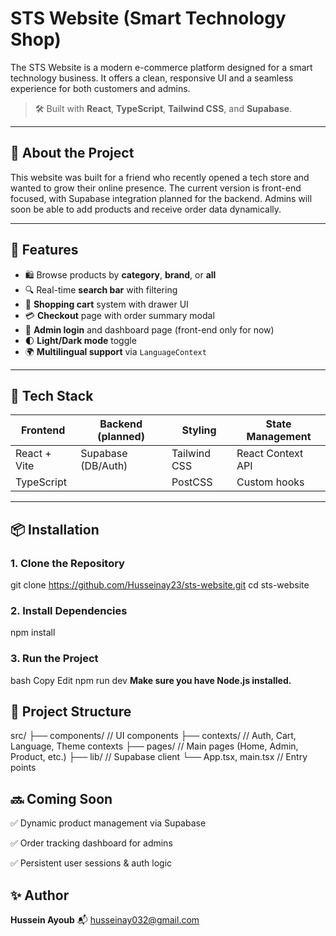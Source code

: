 # STS Website (Smart Technology Shop)

The STS Website is a modern e-commerce platform designed for a smart technology business. It offers a clean, responsive UI and a seamless experience for both customers and admins.

> 🛠️ Built with **React**, **TypeScript**, **Tailwind CSS**, and **Supabase**.

---

## 📝 About the Project

This website was built for a friend who recently opened a tech store and wanted to grow their online presence. The current version is front-end focused, with Supabase integration planned for the backend. Admins will soon be able to add products and receive order data dynamically.

---

## 🌟 Features

- 🛍 Browse products by **category**, **brand**, or **all**
- 🔍 Real-time **search bar** with filtering
- 🛒 **Shopping cart** system with drawer UI
- 💳 **Checkout** page with order summary modal
- 🔐 **Admin login** and dashboard page (front-end only for now)
- 🌓 **Light/Dark mode** toggle
- 🌍 **Multilingual support** via `LanguageContext`

---

## 🧰 Tech Stack

| Frontend        | Backend (planned)  | Styling        | State Management     |
|-----------------|--------------------|----------------|-----------------------|
| React + Vite    | Supabase (DB/Auth) | Tailwind CSS   | React Context API     |
| TypeScript      |                    | PostCSS        | Custom hooks          |

---

## 📦 Installation

### 1. Clone the Repository

git clone https://github.com/Husseinay23/sts-website.git
cd sts-website

### 2. Install Dependencies

npm install
### 3. Run the Project
bash
Copy
Edit
npm run dev
**Make sure you have Node.js installed.**


## 🧩 Project Structure 

src/
├── components/        // UI components
├── contexts/          // Auth, Cart, Language, Theme contexts
├── pages/             // Main pages (Home, Admin, Product, etc.)
├── lib/               // Supabase client
└── App.tsx, main.tsx  // Entry points


## 🔜 Coming Soon
✅ Dynamic product management via Supabase

✅ Order tracking dashboard for admins

✅ Persistent user sessions & auth logic


## ✨ Author
 **Hussein Ayoub**
📬 husseinay032@gmail.com
